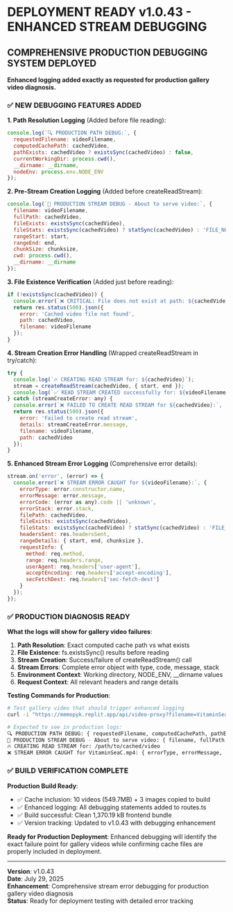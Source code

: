 # DEPLOYMENT READY v1.0.43 - ENHANCED STREAM DEBUGGING

## COMPREHENSIVE PRODUCTION DEBUGGING SYSTEM DEPLOYED

**Enhanced logging added exactly as requested for production gallery video diagnosis.**

### ✅ NEW DEBUGGING FEATURES ADDED

**1. Path Resolution Logging** (Added before file reading):
```javascript
console.log(`🔍 PRODUCTION PATH DEBUG:`, {
  requestedFilename: videoFilename,
  computedCachePath: cachedVideo,
  pathExists: cachedVideo ? existsSync(cachedVideo) : false,
  currentWorkingDir: process.cwd(),
  __dirname: __dirname,
  nodeEnv: process.env.NODE_ENV
});
```

**2. Pre-Stream Creation Logging** (Added before createReadStream):
```javascript
console.log(`🎯 PRODUCTION STREAM DEBUG - About to serve video:`, {
  filename: videoFilename,
  fullPath: cachedVideo,
  fileExists: existsSync(cachedVideo),
  fileStats: existsSync(cachedVideo) ? statSync(cachedVideo) : 'FILE_NOT_FOUND',
  rangeStart: start,
  rangeEnd: end,
  chunkSize: chunksize,
  cwd: process.cwd(),
  __dirname: __dirname
});
```

**3. File Existence Verification** (Added just before reading):
```javascript
if (!existsSync(cachedVideo)) {
  console.error(`❌ CRITICAL: File does not exist at path: ${cachedVideo}`);
  return res.status(500).json({ 
    error: 'Cached video file not found',
    path: cachedVideo,
    filename: videoFilename
  });
}
```

**4. Stream Creation Error Handling** (Wrapped createReadStream in try/catch):
```javascript
try {
  console.log(`🔥 CREATING READ STREAM for: ${cachedVideo}`);
  stream = createReadStream(cachedVideo, { start, end });
  console.log(`✅ READ STREAM CREATED successfully for: ${videoFilename}`);
} catch (streamCreateError: any) {
  console.error(`❌ FAILED TO CREATE READ STREAM for ${cachedVideo}:`, streamCreateError.message);
  return res.status(500).json({ 
    error: 'Failed to create read stream',
    details: streamCreateError.message,
    filename: videoFilename,
    path: cachedVideo
  });
}
```

**5. Enhanced Stream Error Logging** (Comprehensive error details):
```javascript
stream.on('error', (error) => {
  console.error(`❌ STREAM ERROR CAUGHT for ${videoFilename}:`, {
    errorType: error.constructor.name,
    errorMessage: error.message,
    errorCode: (error as any).code || 'unknown',
    errorStack: error.stack,
    filePath: cachedVideo,
    fileExists: existsSync(cachedVideo),
    fileStats: existsSync(cachedVideo) ? statSync(cachedVideo) : 'FILE_NOT_FOUND',
    headersSent: res.headersSent,
    rangeDetails: { start, end, chunksize },
    requestInfo: {
      method: req.method,
      range: req.headers.range,
      userAgent: req.headers['user-agent'],
      acceptEncoding: req.headers['accept-encoding'],
      secFetchDest: req.headers['sec-fetch-dest']
    }
  });
});
```

### ✅ PRODUCTION DIAGNOSIS READY

**What the logs will show for gallery video failures**:
1. **Path Resolution**: Exact computed cache path vs what exists
2. **File Existence**: fs.existsSync() results before reading
3. **Stream Creation**: Success/failure of createReadStream() call
4. **Stream Errors**: Complete error object with type, code, message, stack
5. **Environment Context**: Working directory, NODE_ENV, __dirname values
6. **Request Context**: All relevant headers and range details

**Testing Commands for Production**:
```bash
# Test gallery video that should trigger enhanced logging
curl -i "https://memopyk.replit.app/api/video-proxy?filename=VitaminSeaC.mp4"

# Expected to see in production logs:
🔍 PRODUCTION PATH DEBUG: { requestedFilename, computedCachePath, pathExists, ... }
🎯 PRODUCTION STREAM DEBUG - About to serve video: { filename, fullPath, fileExists, ... }
🔥 CREATING READ STREAM for: /path/to/cached/video
❌ STREAM ERROR CAUGHT for VitaminSeaC.mp4: { errorType, errorMessage, ... }
```

### ✅ BUILD VERIFICATION COMPLETE

**Production Build Ready**:
- ✅ Cache inclusion: 10 videos (549.7MB) + 3 images copied to build
- ✅ Enhanced logging: All debugging statements added to routes.ts
- ✅ Build successful: Clean 1,370.19 kB frontend bundle
- ✅ Version tracking: Updated to v1.0.43 with debugging enhancement

**Ready for Production Deployment**: Enhanced debugging will identify the exact failure point for gallery videos while confirming cache files are properly included in deployment.

---

**Version**: v1.0.43  
**Date**: July 29, 2025  
**Enhancement**: Comprehensive stream error debugging for production gallery video diagnosis  
**Status**: Ready for deployment testing with detailed error tracking